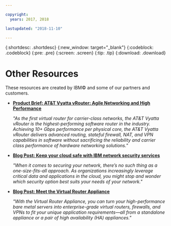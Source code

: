 ```yaml
---

copyright:
  years: 2017, 2018

lastupdated: "2018-11-10"

---
```


{:shortdesc: .shortdesc}
{:new_window: target="_blank"}
{:codeblock: .codeblock}
{:pre: .pre}
{:screen: .screen}
{:tip: .tip}
{:download: .download}

# Other Resources

These resources are created by IBM© and some of our partners and customers.

* [**Product Brief: AT&T Vyatta vRouter: Agile Networking and High Performance**](https://ibm.box.com/s/v1kp0nhfa8eqmnj0klosc8zkgixzcis2)

    *"As the first virtual router for carrier-class networks, the AT&T Vyatta vRouter is the highest-performing software router in the industry. Achieving 10+ Gbps performance per physical core, the AT&T Vyatta vRouter delivers advanced routing, stateful firewall, NAT, and VPN capabilities in software without sacrificing the reliability and carrier class performance of hardware networking solutions."*

* [**Blog Post: Keep your cloud safe with IBM network security services**](https://www.ibm.com/blogs/bluemix/2017/09/keep-cloud-safe-ibm-network-security-services/)

    *"When it comes to securing your network, there’s no such thing as a one-size-fits-all approach. As organizations increasingly leverage critical data and applications in the cloud, you might stop and wonder which security option best suits your needs of your network."*
    
* [**Blog Post: Meet the Virtual Router Appliance**](https://www.ibm.com/blogs/bluemix/2017/07/virtual-router-appliance/)

    *"With the Virtual Router Appliance, you can turn your high-performance bare metal servers into enterprise-grade virtual routers, firewalls, and VPNs to fit your unique application requirements—all from a standalone appliance or a pair of high availability (HA) appliances."*
